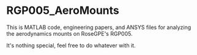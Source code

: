 # RGP005_AeroMounts

This is MATLAB code, engineering papers, and ANSYS files for analyzing the aerodynamics mounts on RoseGPE's RGP005.

It's nothing special, feel free to do whatever with it.
